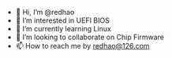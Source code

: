 - 👋 Hi, I’m @redhao
- 👀 I’m interested in UEFI BIOS
- 🌱 I’m currently learning Linux
- 💞️ I’m looking to collaborate on Chip Firmware
- 📫 How to reach me by redhao@126.com

<!---
redhao/redhao is a ✨ special ✨ repository because its `README.md` (this file) appears on your GitHub profile.
You can click the Preview link to take a look at your changes.
--->
